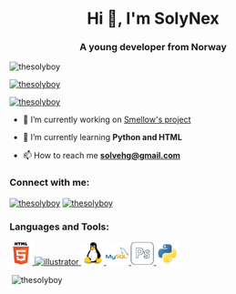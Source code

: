 <h1 align="center">Hi 👋, I'm SolyNex</h1>
<h3 align="center">A young developer from Norway</h3>

<p align="left"> <img src="https://komarev.com/ghpvc/?username=thesolyboy&label=Profile%20views&color=0e75b6&style=flat" alt="thesolyboy" /> </p>

<p align="left"> <a href="https://github.com/ryo-ma/github-profile-trophy"><img src="https://github-profile-trophy.vercel.app/?username=thesolyboy" alt="thesolyboy" /></a> </p>

<p align="left"> <a href="https://twitter.com/thesolyboy" target="blank"><img src="https://img.shields.io/twitter/follow/thesolyboy?logo=twitter&style=for-the-badge" alt="thesolyboy" /></a> </p>

- 🔭 I’m currently working on [Smellow's project](https://smellowsproject.com)

- 🌱 I’m currently learning **Python and HTML**

- 📫 How to reach me **solvehg@gmail.com**

<h3 align="left">Connect with me:</h3>
<p align="left">
<a href="https://twitter.com/thesolyboy" target="blank"><img align="center" src="https://raw.githubusercontent.com/rahuldkjain/github-profile-readme-generator/master/src/images/icons/Social/twitter.svg" alt="thesolyboy" height="30" width="40" /></a>
<a href="https://www.youtube.com/c/thesolyboy" target="blank"><img align="center" src="https://raw.githubusercontent.com/rahuldkjain/github-profile-readme-generator/master/src/images/icons/Social/youtube.svg" alt="thesolyboy" height="30" width="40" /></a>
</p>

<h3 align="left">Languages and Tools:</h3>
<p align="left"> <a href="https://www.w3.org/html/" target="_blank" rel="noreferrer"> <img src="https://raw.githubusercontent.com/devicons/devicon/master/icons/html5/html5-original-wordmark.svg" alt="html5" width="40" height="40"/> </a> <a href="https://www.adobe.com/in/products/illustrator.html" target="_blank" rel="noreferrer"> <img src="https://www.vectorlogo.zone/logos/adobe_illustrator/adobe_illustrator-icon.svg" alt="illustrator" width="40" height="40"/> </a> <a href="https://www.linux.org/" target="_blank" rel="noreferrer"> <img src="https://raw.githubusercontent.com/devicons/devicon/master/icons/linux/linux-original.svg" alt="linux" width="40" height="40"/> </a> <a href="https://www.mysql.com/" target="_blank" rel="noreferrer"> <img src="https://raw.githubusercontent.com/devicons/devicon/master/icons/mysql/mysql-original-wordmark.svg" alt="mysql" width="40" height="40"/> </a> <a href="https://www.photoshop.com/en" target="_blank" rel="noreferrer"> <img src="https://raw.githubusercontent.com/devicons/devicon/master/icons/photoshop/photoshop-line.svg" alt="photoshop" width="40" height="40"/> </a> <a href="https://www.python.org" target="_blank" rel="noreferrer"> <img src="https://raw.githubusercontent.com/devicons/devicon/master/icons/python/python-original.svg" alt="python" width="40" height="40"/> </a> </p>

<p>&nbsp;<img align="center" src="https://github-readme-stats.vercel.app/api?username=thesolyboy&show_icons=true&locale=en" alt="thesolyboy" /></p>
